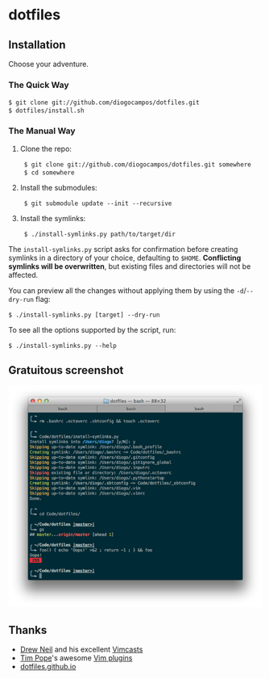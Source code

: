 dotfiles
========

Installation
------------

Choose your adventure.

### The Quick Way

    $ git clone git://github.com/diogocampos/dotfiles.git
    $ dotfiles/install.sh

### The Manual Way

1. Clone the repo:

        $ git clone git://github.com/diogocampos/dotfiles.git somewhere
        $ cd somewhere

2. Install the submodules:

        $ git submodule update --init --recursive

3. Install the symlinks:

        $ ./install-symlinks.py path/to/target/dir

The `install-symlinks.py` script asks for confirmation before creating symlinks
in a directory of your choice, defaulting to `$HOME`.  **Conflicting symlinks
will be overwritten**, but existing files and directories will not be affected.

You can preview all the changes without applying them by using the
`-d`/`--dry-run` flag:

    $ ./install-symlinks.py [target] --dry-run

To see all the options supported by the script, run:

    $ ./install-symlinks.py --help

Gratuitous screenshot
---------------------

![](screenshot.png)

Thanks
------

* [Drew Neil][nelstrom] and his excellent [Vimcasts][vimcasts]
* [Tim Pope][tpope]'s awesome [Vim plugins][tpope-repos]
* [dotfiles.github.io](http://dotfiles.github.io/)

[nelstrom]: https://github.com/nelstrom/
[tpope]: https://github.com/tpope/
[tpope-repos]: https://github.com/tpope?tab=repositories
[vimcasts]: http://vimcasts.org/
